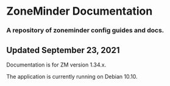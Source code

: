 # ZoneMinder Documentation
### A repository of zoneminder config guides and docs.
Updated September 23, 2021
---

Documentation is for ZM version 1.34.x.

The application is currently running on Debian 10.10.

